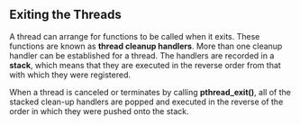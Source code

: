 ## Exiting the Threads

A thread can arrange for functions to be called when it exits. These functions are known as **thread cleanup handlers**. More than one cleanup handler can be established for a thread. The handlers are recorded in a **stack**, which means that they are executed in the reverse order from that with which they were registered.

When  a thread is canceled or terminates by calling **pthread_exit()**, all of the stacked clean-up handlers are popped and executed in the reverse of the order in which they were pushed onto the stack.

